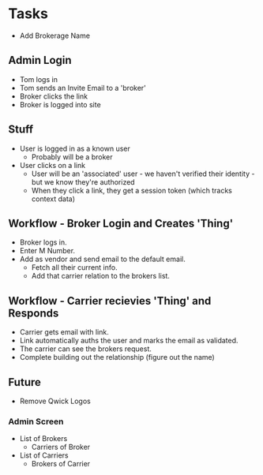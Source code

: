 

# Tasks

* Add Brokerage Name

## Admin Login

* Tom logs in
* Tom sends an Invite Email to a 'broker'
* Broker clicks the link
* Broker is logged into site

## Stuff

* User is logged in as a known user
  * Probably will be a broker
* User clicks on a link
  * User will be an 'associated' user - we haven't verified their identity - but we know they're authorized
  * When they click a link, they get a session token (which tracks context data)

## Workflow - Broker Login and Creates 'Thing'

* Broker logs in. 
* Enter M Number.
* Add as vendor and send email to the default email. 
  * Fetch all their current info. 
  * Add that carrier relation to the brokers list. 

## Workflow - Carrier recievies 'Thing' and Responds

* Carrier gets email with link.
* Link automatically auths the user and marks the email as validated. 
* The carrier can see the brokers request. 
* Complete building out the relationship (figure out the name)


## Future

* Remove Qwick Logos

### Admin Screen

* List of Brokers
  * Carriers of Broker
* List of Carriers
  * Brokers of Carrier

